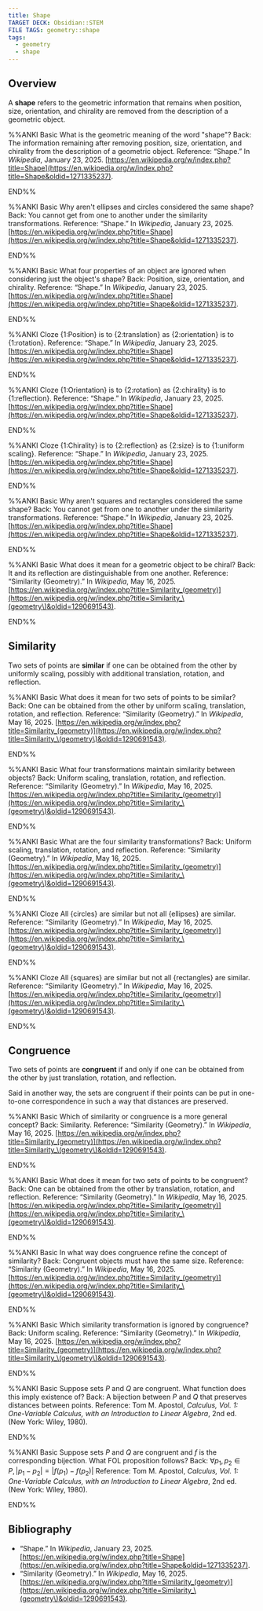 ```yaml
---
title: Shape
TARGET DECK: Obsidian::STEM
FILE TAGS: geometry::shape
tags:
  - geometry
  - shape
---
```


## Overview

A **shape** refers to the geometric information that remains when position, size, orientation, and chirality are removed from the description of a geometric object.

%%ANKI
Basic
What is the geometric meaning of the word "shape"?
Back: The information remaining after removing position, size, orientation, and chirality from the description of a geometric object.
Reference: “Shape.” In _Wikipedia_, January 23, 2025. [https://en.wikipedia.org/w/index.php?title=Shape](https://en.wikipedia.org/w/index.php?title=Shape&oldid=1271335237).
<!--ID: 1749910471947-->
END%%

%%ANKI
Basic
Why aren't ellipses and circles considered the same shape?
Back: You cannot get from one to another under the similarity transformations.
Reference: “Shape.” In _Wikipedia_, January 23, 2025. [https://en.wikipedia.org/w/index.php?title=Shape](https://en.wikipedia.org/w/index.php?title=Shape&oldid=1271335237).
<!--ID: 1749910471956-->
END%%

%%ANKI
Basic
What four properties of an object are ignored when considering just the object's shape?
Back: Position, size, orientation, and chirality.
Reference: “Shape.” In _Wikipedia_, January 23, 2025. [https://en.wikipedia.org/w/index.php?title=Shape](https://en.wikipedia.org/w/index.php?title=Shape&oldid=1271335237).
<!--ID: 1749910471959-->
END%%

%%ANKI
Cloze
{1:Position} is to {2:translation} as {2:orientation} is to {1:rotation}.
Reference: “Shape.” In _Wikipedia_, January 23, 2025. [https://en.wikipedia.org/w/index.php?title=Shape](https://en.wikipedia.org/w/index.php?title=Shape&oldid=1271335237).
<!--ID: 1749910471961-->
END%%

%%ANKI
Cloze
{1:Orientation} is to {2:rotation} as {2:chirality} is to {1:reflection}.
Reference: “Shape.” In _Wikipedia_, January 23, 2025. [https://en.wikipedia.org/w/index.php?title=Shape](https://en.wikipedia.org/w/index.php?title=Shape&oldid=1271335237).
<!--ID: 1749910471964-->
END%%

%%ANKI
Cloze
{1:Chirality} is to {2:reflection} as {2:size} is to {1:uniform scaling}.
Reference: “Shape.” In _Wikipedia_, January 23, 2025. [https://en.wikipedia.org/w/index.php?title=Shape](https://en.wikipedia.org/w/index.php?title=Shape&oldid=1271335237).
<!--ID: 1749910471967-->
END%%

%%ANKI
Basic
Why aren't squares and rectangles considered the same shape?
Back: You cannot get from one to another under the similarity transformations.
Reference: “Shape.” In _Wikipedia_, January 23, 2025. [https://en.wikipedia.org/w/index.php?title=Shape](https://en.wikipedia.org/w/index.php?title=Shape&oldid=1271335237).
<!--ID: 1749910471970-->
END%%

%%ANKI
Basic
What does it mean for a geometric object to be chiral?
Back: It and its reflection are distinguishable from one another.
Reference: “Similarity (Geometry).” In _Wikipedia_, May 16, 2025. [https://en.wikipedia.org/w/index.php?title=Similarity_(geometry)](https://en.wikipedia.org/w/index.php?title=Similarity_\(geometry\)&oldid=1290691543).
<!--ID: 1749910471972-->
END%%

## Similarity

Two sets of points are **similar** if one can be obtained from the other by uniformly scaling, possibly with additional translation, rotation, and reflection.

%%ANKI
Basic
What does it mean for two sets of points to be similar?
Back: One can be obtained from the other by uniform scaling, translation, rotation, and reflection.
Reference: “Similarity (Geometry).” In _Wikipedia_, May 16, 2025. [https://en.wikipedia.org/w/index.php?title=Similarity_(geometry)](https://en.wikipedia.org/w/index.php?title=Similarity_\(geometry\)&oldid=1290691543).
<!--ID: 1749910471975-->
END%%

%%ANKI
Basic
What four transformations maintain similarity between objects?
Back: Uniform scaling, translation, rotation, and reflection.
Reference: “Similarity (Geometry).” In _Wikipedia_, May 16, 2025. [https://en.wikipedia.org/w/index.php?title=Similarity_(geometry)](https://en.wikipedia.org/w/index.php?title=Similarity_\(geometry\)&oldid=1290691543).
<!--ID: 1749910471978-->
END%%

%%ANKI
Basic
What are the four similarity transformations?
Back: Uniform scaling, translation, rotation, and reflection.
Reference: “Similarity (Geometry).” In _Wikipedia_, May 16, 2025. [https://en.wikipedia.org/w/index.php?title=Similarity_(geometry)](https://en.wikipedia.org/w/index.php?title=Similarity_\(geometry\)&oldid=1290691543).
<!--ID: 1749910471981-->
END%%

%%ANKI
Cloze
All {circles} are similar but not all {ellipses} are similar.
Reference: “Similarity (Geometry).” In _Wikipedia_, May 16, 2025. [https://en.wikipedia.org/w/index.php?title=Similarity_(geometry)](https://en.wikipedia.org/w/index.php?title=Similarity_\(geometry\)&oldid=1290691543).
<!--ID: 1749910471984-->
END%%

%%ANKI
Cloze
All {squares} are similar but not all {rectangles} are similar.
Reference: “Similarity (Geometry).” In _Wikipedia_, May 16, 2025. [https://en.wikipedia.org/w/index.php?title=Similarity_(geometry)](https://en.wikipedia.org/w/index.php?title=Similarity_\(geometry\)&oldid=1290691543).
<!--ID: 1749910471987-->
END%%

## Congruence

Two sets of points are **congruent** if and only if one can be obtained from the other by just translation, rotation, and reflection.

Said in another way, the sets are congruent if their points can be put in one-to-one correspondence in such a way that distances are preserved.

%%ANKI
Basic
Which of similarity or congruence is a more general concept?
Back: Similarity.
Reference: “Similarity (Geometry).” In _Wikipedia_, May 16, 2025. [https://en.wikipedia.org/w/index.php?title=Similarity_(geometry)](https://en.wikipedia.org/w/index.php?title=Similarity_\(geometry\)&oldid=1290691543).
<!--ID: 1749910471990-->
END%%

%%ANKI
Basic
What does it mean for two sets of points to be congruent?
Back: One can be obtained from the other by translation, rotation, and reflection.
Reference: “Similarity (Geometry).” In _Wikipedia_, May 16, 2025. [https://en.wikipedia.org/w/index.php?title=Similarity_(geometry)](https://en.wikipedia.org/w/index.php?title=Similarity_\(geometry\)&oldid=1290691543).
<!--ID: 1749910471993-->
END%%

%%ANKI
Basic
In what way does congruence refine the concept of similarity?
Back: Congruent objects must have the same size.
Reference: “Similarity (Geometry).” In _Wikipedia_, May 16, 2025. [https://en.wikipedia.org/w/index.php?title=Similarity_(geometry)](https://en.wikipedia.org/w/index.php?title=Similarity_\(geometry\)&oldid=1290691543).
<!--ID: 1749910471996-->
END%%

%%ANKI
Basic
Which similarity transformation is ignored by congruence?
Back: Uniform scaling.
Reference: “Similarity (Geometry).” In _Wikipedia_, May 16, 2025. [https://en.wikipedia.org/w/index.php?title=Similarity_(geometry)](https://en.wikipedia.org/w/index.php?title=Similarity_\(geometry\)&oldid=1290691543).
<!--ID: 1749910471999-->
END%%

%%ANKI
Basic
Suppose sets $P$ and $Q$ are congruent. What function does this imply existence of?
Back: A bijection between $P$ and $Q$ that preserves distances between points.
Reference: Tom M. Apostol, _Calculus, Vol. 1: One-Variable Calculus, with an Introduction to Linear Algebra_, 2nd ed. (New York: Wiley, 1980).
<!--ID: 1732381333449-->
END%%

%%ANKI
Basic
Suppose sets $P$ and $Q$ are congruent and $f$ is the corresponding bijection. What FOL proposition follows?
Back: $\forall p_1, p_2 \in P, \lvert p_1 - p_2 \rvert = \lvert f(p_1) - f(p_2) \rvert$
Reference: Tom M. Apostol, _Calculus, Vol. 1: One-Variable Calculus, with an Introduction to Linear Algebra_, 2nd ed. (New York: Wiley, 1980).
<!--ID: 1732381333454-->
END%%



## Bibliography

* “Shape.” In _Wikipedia_, January 23, 2025. [https://en.wikipedia.org/w/index.php?title=Shape](https://en.wikipedia.org/w/index.php?title=Shape&oldid=1271335237).
* “Similarity (Geometry).” In _Wikipedia_, May 16, 2025. [https://en.wikipedia.org/w/index.php?title=Similarity_(geometry)](https://en.wikipedia.org/w/index.php?title=Similarity_\(geometry\)&oldid=1290691543).